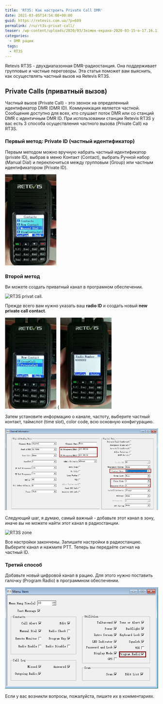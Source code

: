 ```yaml
---
title: 'RT3S: Как настроить Private Call DMR'
date: 2021-03-05T14:54:08+00:00
guid: https://retevis.com.ua/?p=609
permalink: /ru/rt3s-privat-call/
teaser: /wp-content/uploads/2020/03/Знімок-екрана-2020-03-15-о-17.16.11.png
categories:
  - DMR рации
 tags:
  - RT3S
---
```

Retevis RT3S - двухдиапазонная DMR-радиостанция. Она поддерживает групповые и частные переговоры. Эта статья поможет вам выяснить, как осуществлять частный вызов на Retevis RT3S.

## Private Calls (приватный вызов)

Частный вызов (Private Call) - это звонок на определенный идентификатор DMR (DMR ID). Коммуникация является частной. Сообщение доступно для всех, кто слушает поток DMR или со станций DMR с идентичным DMR ID. При использовании станции Retevis RT3S у вас есть 3 способа осуществления частного вызова (Private Call) на RT3S.

### Первый метод: Private ID (частный идентификатор)
Первым методом можно вручную набрать частный идентификатор (private ID), выбрав в меню Контакт (Contact), выбрать Ручной набор (Manual Dial) и переключиться между групповым (Group) или частным идентификатором (Private ID).

![RT3S настройка контактов](/wp-content/uploads/2020/03/Private-call-on-RT3S-Cherry-169x300.jpg)

### Второй метод
Ви можете создать приватный канал в програмном обеспечении.

![RT3S privat call.](https://retevis.com.ua/wp-content/uploads/2020/03/Retevis-RT3S-Private-call-on-software-1.jpg)

Прежде всего вам нужно указать ваш **radio ID** и создать новый **new private call contact**.

![Retevis RT3s Privat Call](/wp-content/uploads/2020/03/Private-call-set-on-Retevis-RT3S-Cherry-169x300.jpg)
(
![RT3S privat call](/wp-content/uploads/2020/03/private-call-number-on-Retevis-RT3S-169x300.jpg)

Затем установите информацию о канале, частоту, выберите частный контакт, таймслот (time slot), color code, всю основную конфигурацию.

![Ретевис RT3S (приватный вызов)](/wp-content/uploads/2020/03/retevis-rt3s-private-call-channel-setting.jpg)

Следующий шаг, я думаю, самый важный - добавьте этот канал в зону, иначе вы не можете найти этот канал в радиостанции.

![RT3S zone](https://retevis.com.ua/wp-content/uploads/2020/03/retevis-rt3s-zone-setting.jpg)

Все настройки закончены. Запишите настройки в радиостанцию. Выберите канал и нажмите PTT. Теперь вы передаёте сигнал на частный ID.

### Третий способ
Добавьте новый цифровой канал в рацию. Для этого нужно поставить галочку (Program Radio) в программном обеспечении.

![RT3S вкл Program radio](/wp-content/uploads/2020/03/retevis-rt3s-program-radio-setting.jpg)

Если у вас возникли вопросы, пожалуйста, пишите их в комментариях.